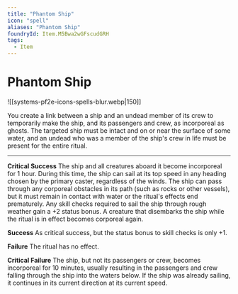 ```yaml
---
title: "Phantom Ship"
icon: "spell"
aliases: "Phantom Ship"
foundryId: Item.M5Bwa2wGFscudGRH
tags:
  - Item
---
```


# Phantom Ship
![[systems-pf2e-icons-spells-blur.webp|150]]

You create a link between a ship and an undead member of its crew to temporarily make the ship, and its passengers and crew, as incorporeal as ghosts. The targeted ship must be intact and on or near the surface of some water, and an undead who was a member of the ship's crew in life must be present for the entire ritual.

* * *

**Critical Success** The ship and all creatures aboard it become incorporeal for 1 hour. During this time, the ship can sail at its top speed in any heading chosen by the primary caster, regardless of the winds. The ship can pass through any corporeal obstacles in its path (such as rocks or other vessels), but it must remain in contact with water or the ritual's effects end prematurely. Any skill checks required to sail the ship through rough weather gain a +2 status bonus. A creature that disembarks the ship while the ritual is in effect becomes corporeal again.

**Success** As critical success, but the status bonus to skill checks is only +1.

**Failure** The ritual has no effect.

**Critical Failure** The ship, but not its passengers or crew, becomes incorporeal for 10 minutes, usually resulting in the passengers and crew falling through the ship into the waters below. If the ship was already sailing, it continues in its current direction at its current speed.
